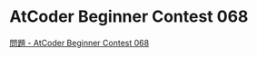 AtCoder Beginner Contest 068
===

[問題 - AtCoder Beginner Contest 068](https://atcoder.jp/contests/abc068/tasks)
